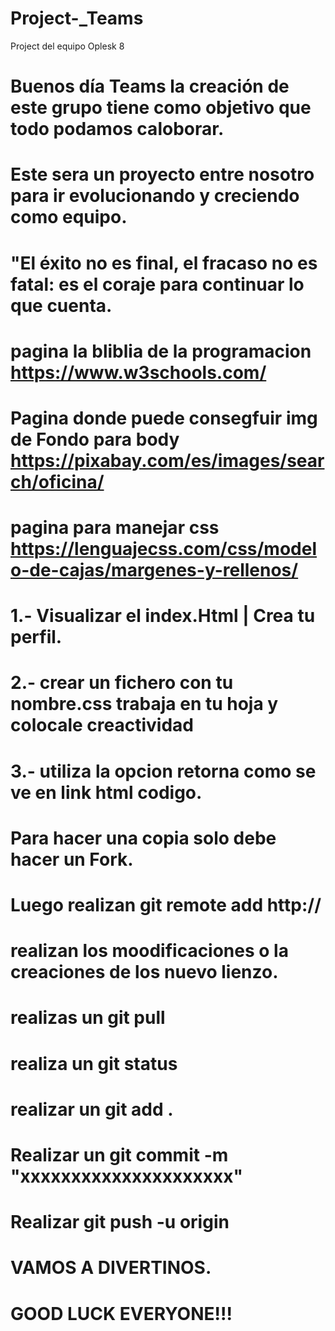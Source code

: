 # Project-_Teams
Project del equipo Oplesk 8 

# Buenos día Teams la creación de este grupo tiene como objetivo que todo podamos caloborar.
# Este sera un proyecto entre nosotro para ir evolucionando y creciendo como equipo.
# "El éxito no es final, el fracaso no es fatal: es el coraje para continuar lo que cuenta.

# pagina la bliblia de la programacion https://www.w3schools.com/
# Pagina donde puede consegfuir img de Fondo para body https://pixabay.com/es/images/search/oficina/
# pagina para manejar css https://lenguajecss.com/css/modelo-de-cajas/margenes-y-rellenos/

# 1.- Visualizar el index.Html | Crea tu perfil.
# 2.- crear un fichero con tu nombre.css trabaja en tu hoja y colocale creactividad
# 3.- utiliza la opcion retorna como se ve en link html codigo.

# Para hacer una copia solo debe hacer un Fork.
# Luego realizan git remote add http://
# realizan los moodificaciones o la creaciones de los nuevo lienzo. 
# realizas un git pull
# realiza un git status
# realizar un git add .
# Realizar un git commit -m "xxxxxxxxxxxxxxxxxxxxx"
# Realizar git push -u origin

# VAMOS A DIVERTINOS.

# GOOD LUCK EVERYONE!!!

